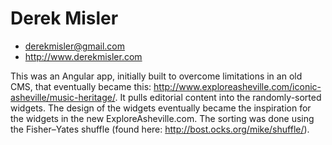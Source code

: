 # Derek Misler
- derekmisler@gmail.com
- http://www.derekmisler.com

This was an Angular app, initially built to overcome limitations in an old CMS, that eventually became this: http://www.exploreasheville.com/iconic-asheville/music-heritage/. It pulls editorial content into the randomly-sorted widgets. The design of the widgets eventually became the inspiration for the widgets in the new ExploreAsheville.com. The sorting was done using the Fisher–Yates shuffle (found here: http://bost.ocks.org/mike/shuffle/).
